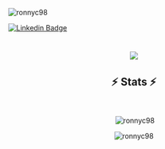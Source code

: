 <p align="left"> <img src="https://komarev.com/ghpvc/?username=ronnyc98&label=Profile%20views&color=0e75b6&style=flat" alt="ronnyc98" /> </p>

[![Linkedin Badge](https://img.shields.io/badge/-LinkedIn-0e76a8?style=flat-square&logo=Linkedin&logoColor=white)]([https://www.linkedin.com/in/ronny-collaguazo/](https://www.linkedin.com/in/ronny-collaguazo/))


<h1 align="center">
  <a href="https://git.io/typing-svg">
    <img src="https://readme-typing-svg.herokuapp.com/?lines=Hello,+There!+👋;This+is+Ronny....;Nice+to+meet+you!&center=true&size=30">
  </a>
</h1>



<h2 align="center">⚡ Stats ⚡</h2>
<br>
<div align=center>
  <p>&nbsp;<img src="https://github-readme-stats.vercel.app/api?username=ronnyc98&show_icons=true&locale=en" alt="ronnyc98" /></p>
  <p><img src="https://github-readme-stats.vercel.app/api/top-langs?username=ronnyc98&show_icons=true&locale=en&layout=compact" alt="ronnyc98" /></p>

</div>
